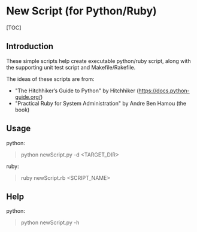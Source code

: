 # New Script (for Python/Ruby)

[TOC]

## Introduction

These simple scripts help create executable python/ruby script, along with the supporting unit test script and Makefile/Rakefile.

The ideas of these scripts are from:
* "The Hitchhiker’s Guide to Python" by Hitchhiker (https://docs.python-guide.org/)
* "Practical Ruby for System Administration" by Andre Ben Hamou (the book)

## Usage

python:
> python newScript.py -d <TARGET_DIR>

ruby:
> ruby newScript.rb <SCRIPT_NAME>

## Help

python:
> python newScript.py -h
